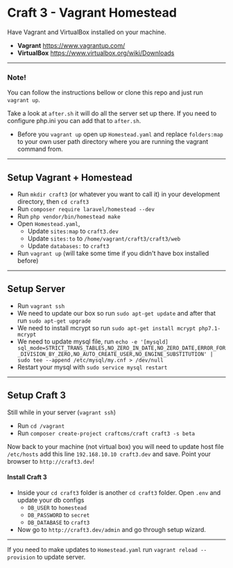 # Craft 3 - Vagrant Homestead


Have Vagrant and VirtualBox installed on your machine.

* **Vagrant** https://www.vagrantup.com/
* **VirtualBox** https://www.virtualbox.org/wiki/Downloads

***

### Note!

You can follow the instructions bellow or clone this repo and just run `vagrant up`.

Take a look at `after.sh` it will do all the server set up there. If you need to configure php.ini you can add that to `after.sh`. 

* Before you `vagrant up` open up `Homestead.yaml` and replace `folders:map` to your own user path directory where you are running the vagrant command from.



***

## Setup Vagrant + Homestead

* Run `mkdir craft3` (or whatever you want to call it) in your development directory, then `cd craft3`
* Run `composer require laravel/homestead --dev`
* Run `php vendor/bin/homestead make`
* Open `Homestead.yaml`, 
    * Update `sites:map` to `craft3.dev` 
    * Update `sites:to` to `/home/vagrant/craft3/craft3/web`
    * Update `databases:` to `craft3`
* Run `vagrant up` (will take some time if you didn't have box installed before)

***

## Setup Server

* Run `vagrant ssh`
* We need to update our box so run `sudo apt-get update` and after that run `sudo apt-get upgrade`
* We need to install mcrypt so run `sudo apt-get install mcrypt php7.1-mcrypt`
* We need to update mysql file, run `echo -e '[mysqld]
sql_mode=STRICT_TRANS_TABLES,NO_ZERO_IN_DATE,NO_ZERO_DATE,ERROR_FOR_DIVISION_BY_ZERO,NO_AUTO_CREATE_USER,NO_ENGINE_SUBSTITUTION' | sudo tee --append /etc/mysql/my.cnf > /dev/null`
* Restart your mysql with `sudo service mysql restart`

***

## Setup Craft 3

Still while in your server (`vagrant ssh`)

* Run `cd /vagrant`
* Run `composer create-project craftcms/craft craft3 -s beta`

Now back to your machine (not virtual box) you will need to update host file `/etc/hosts` add this line `192.168.10.10 craft3.dev` and save. Point your browser to `http://craft3.dev`!


#### Install Craft 3

* Inside your `cd craft3` folder is another `cd craft3` folder. Open `.env` and update your db configs
    * `DB_USER` to `homestead`
    * `DB_PASSWORD` to `secret`
    * `DB_DATABASE` to `craft3`
* Now go to `http://craft3.dev/admin` and go through setup wizard.

***

If you need to make updates to `Homestead.yaml` run `vagrant reload --provision` to update server.